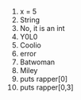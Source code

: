 1. x = 5
2. String
3. No, it is an int
4. Y0L0
5. Coolio
6. error
7. Batwoman
8. Miley 
9. puts rapper[0]
10. puts rapper[0,3]